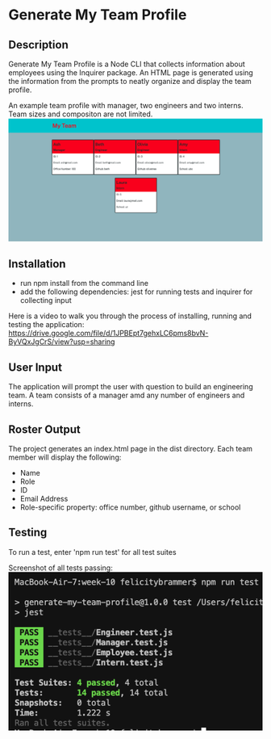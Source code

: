 # Generate My Team Profile

## Description

Generate My Team Profile is a Node CLI that collects information about employees using the Inquirer package. An HTML page is generated using the information from the prompts to neatly organize and display the team profile.

An example team profile with manager, two engineers and two interns. Team sizes and compositon are not limited.  
![screenshot](dist/screenshot2.png)

## Installation

* run npm install from the command line
* add the following dependencies: jest for running tests and inquirer for collecting input

Here is a video to walk you through the process of installing, running and testing the application: 
https://drive.google.com/file/d/1JPBEpt7gehxLC6pms8bvN-ByVQxJgCrS/view?usp=sharing

## User Input

The application will prompt the user with question to build an engineering team. A team consists of a manager amd any number of engineers and interns.

## Roster Output

The project generates an index.html page in the dist directory. 
Each team member will display the following:
* Name
* Role
* ID
* Email Address
* Role-specific property: office number, github username, or school

## Testing

To run a test, enter 'npm run test' for all test suites

Screenshot of all tests passing: 
![screenshot](dist/screenshot.png)









